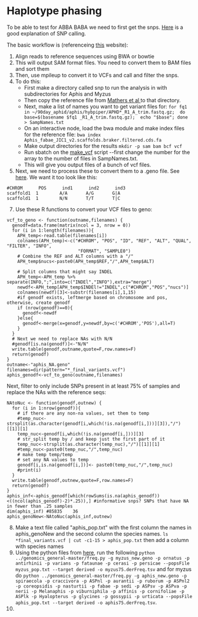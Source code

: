 # Haplotype phasing

To be able to test for ABBA BABA we need to first get the snps. [Here](http://data-science-sequencing.github.io/Win2018/lectures/lecture10/) is a good explanation of SNP calling.

The basic workflow is (referenceing [this](https://sateeshperi.github.io/nextflow_varcal/nextflow/nextflow_variant_calling) website):

1. Align reads to reference sequences using BWA or bowtie
2. This will output SAM format files. You need to convert them to BAM files and sort them
4. Then, use mpileup to convert it to VCFs and call and filter the snps.
5. To do this:
   * First make a directory called snp to run the analysis in with subdirectories for Aphis and Myzus
   * Then copy the reference file from [Mathers et al ](https://zenodo.org/record/5908005#.ZC885-zMIea) to that directory.
   * Next, make a list of names you want to get variant files for: `for fq1 in ~/90day_aphid/aphis/hybpiper/APHD*_R1_A_trim.fastq.gz;  do base=$(basename $fq1 _R1_A_trim.fastq.gz);  echo "$base"; done > SampNames.txt`
   * On an interactive node, load the bwa module and make index files for the reference file: `bwa index Aphis_fabae_JIC1_v2.scaffolds.braker.filtered.cds.fa`
   * Make output directories for the results `mkdir -p sam bam bcf vcf`
   * Run sbatch on the [make_vcf](scripts/make_vcf.sh) script --first change the number for the array to the number of files in SampNames.txt.
   * This will give you output files of a bunch of vcf files.
6. Next, we need to process these to convert them to a .geno file. See [here](https://github.com/gibert-Fab/ABBA-BABA). We want it too look like this:
```
#CHROM      POS      ind1      ind2      ind3
scaffold1  1        A/A       A/G       G|A
scaffold1  1        N/N       T/T       T|C
```

7. Use these R functions to convert your VCF files to geno:
```
vcf_to_geno <- function(outname,filenames) {
  genodf=data.frame(matrix(ncol = 3, nrow = 0))
  for (i in 1:length(filenames)){
    APH_temp<-read.table(filenames[i])
    colnames(APH_temp)<-c("#CHROM", "POS", "ID", "REF", "ALT", "QUAL", "FILTER", "INFO",
                           "FORMAT", "SAMPLE0")
    # Combine the REF and ALT columns with a "/"
    APH_temp$nucs<-paste0(APH_temp$REF,"/",APH_temp$ALT)
    
    # Split columns that might say INDEL
    APH_temp<-APH_temp %>% separate(INFO,";",into=c("INDEl","INFO"),extra="merge")
    newdf<-APH_temp[APH_temp$INDEl!="INDEL",c("#CHROM","POS","nucs")]
    colnames(newdf)[3]<-substr(filenames[i],1,15)
    #if genodf exists, leftmerge based on chromosome and pos, otherwise, create genodf
    if (nrow(genodf)==0){
      genodf<-newdf
    }else{
      genodf<-merge(x=genodf,y=newdf,by=c('#CHROM','POS'),all=T)
    }
  }
  # Next we need to replace NAs with N/N
  #genodf[is.na(genodf)]<-"N/N"
  write.table(genodf,outname,quote=F,row.names=F)
  return(genodf)
}
outname<-"aphis_NA.geno"
filenames=dir(pattern="*_final_variants.vcf")
aphis_genodf<-vcf_to_geno(outname,filenames)
```
Next, filter to only include SNPs present in at least 75% of samples and replace the NAs with the reference seqs:
```
NAtoNuc <- function(genodf,outnew) {
  for (i in 1:nrow(genodf)){
    # if there are any non-na values, set them to temp
    #temp_nuc<-strsplit(as.character(genodf[i,which(!is.na(genodf[i,]))][3]),"/")[[1]][1]
    temp_nuc<-genodf[i,which(!is.na(genodf[i,]))][3]
    # str_split temp by / and keep just the first part of it
    temp_nuc<-strsplit(as.character(temp_nuc),"/")[[1]][1]
    #temp_nuc<-paste0(temp_nuc,"/",temp_nuc)
    # make temp temp/temp
    # set any NA values to temp
    genodf[i,is.na(genodf[i,])]<- paste0(temp_nuc,"/",temp_nuc)
    #print(i)
  }
  write.table(genodf,outnew,quote=F,row.names=F)
  return(genodf)
}
aphis_inf<-aphis_genodf[which(rowSums(is.na(aphis_genodf))<((ncol(aphis_genodf)-2)*.25)),] #informative snps? SNPs that have NA in fewer than .25 samples 
dim(aphis_inf) #85835    36
aphis_genoNew<-NAtoNuc(aphis_inf,outnew)
```
8. Make a text file called "aphis_pop.txt" with the first column the names in aphis_genoNew and the second column the species names. `ls *final_variants.vcf | cut -c1-15 > aphis_pop.txt` then add a column with species names
9. Using the python files from [here](https://github.com/simonhmartin/tutorials/tree/master/ABBA_BABA_whole_genome), run the following `python ../genomics_general-master/freq.py -g myzus_new.geno -p ornatus -p antirhinii -p varians -p fataunae -p cerasi -p persicae --popsFile  myzus_pop.txt --target derived -o myzus75.derFreq.tsv` and for myzus do `python ../genomics_general-master/freq.py -g aphis_new.geno -p spiraecola -p craccivora -p ASPnl -p aurantii -p ruborum -p ASPnl2 -p coreopsidis -p nasturtii -p fabae -p sedi -p ASPsv -p ASPva -p nerii -p Melanaphis -p viburniphila -p affinis -p cornifoliae -p ASPlk -p Hyalopterus -p glycines -p gossypii -p urticata --popsFile  aphis_pop.txt --target derived -o aphis75.derFreq.tsv`.
10. 


